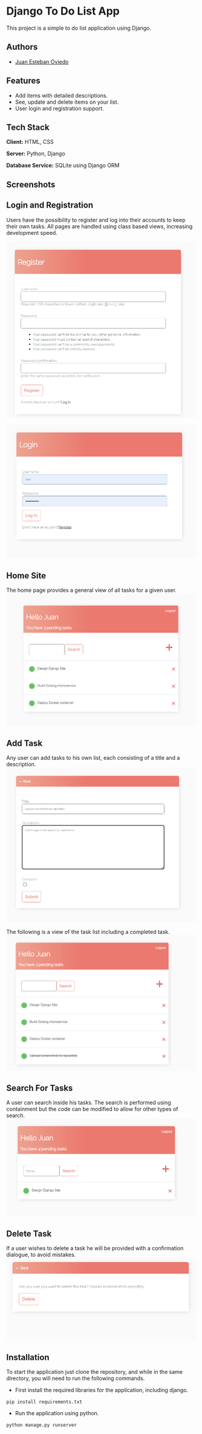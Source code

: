 
# Django To Do List App

This project is a simple to do list application using Django.


## Authors

- [Juan Esteban Oviedo](https://github.com/juanoviedog)

## Features

- Add items with detailed descriptions.
- See, update and delete items on your list.
- User login and registration support.


## Tech Stack

**Client:** HTML, CSS

**Server:** Python, Django

**Database Service:** SQLite using Django ORM




## Screenshots

## Login and Registration

Users have the possibility to register and log into their accounts to keep their own tasks. All pages are handled using class based views, increasing development speed. 

![App Screenshot](https://raw.githubusercontent.com/juanoviedog/django-todo/main/Screenshots/RegisterSite.png)

![App Screenshot](https://raw.githubusercontent.com/juanoviedog/django-todo/main/Screenshots/Login.png)

## Home Site 
The home page provides a general view of all tasks for a given user. 
![App Screenshot](https://raw.githubusercontent.com/juanoviedog/django-todo/main/Screenshots/HomePage.png)

## Add Task 
Any user can add tasks to his own list, each consisting of a title and a description. 
![App Screenshot](https://raw.githubusercontent.com/juanoviedog/django-todo/main/Screenshots/AddTaskView.png)

The following is a view of the task list including a completed task.
![App Screenshot](https://raw.githubusercontent.com/juanoviedog/django-todo/main/Screenshots/CompletedTask.png)

## Search For Tasks
A user can search inside his tasks. The search is performed using containment but the code can be modified to allow for other types of search. 
![App Screenshot](https://raw.githubusercontent.com/juanoviedog/django-todo/main/Screenshots/SearchTasks.png)

## Delete Task 
If a user wishes to delete a task he will be provided with a confirmation dialogue, to avoid mistakes.
![App Screenshot](https://raw.githubusercontent.com/juanoviedog/django-todo/main/Screenshots/TaskDeleteConfirmation.png)

## Installation

To start the application just clone the repository, and while in the same directory, you will need to run the following commands.

- First install the required libraries for the application, including django.

```
pip install requirements.txt
```

- Run the application using python. 
```
python manage.py runserver
```
